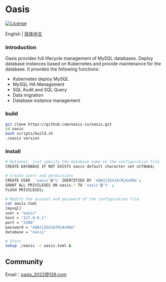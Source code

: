 # Oasis

[![License](https://img.shields.io/badge/License-Apache%202.0-blue.svg)](https://github.com/carina-io/carina/blob/main/LICENSE)

English | [简体中文](README.md)

### Introduction

  Oasis provides full lifecycle management of MySQL databases. Deploy database instances based on Kubernetes and provide maintenance for the database. It provides the following functions:

* Kubernetes deploy MySQL
* MySQL HA Management
* SQL Audit and SQL Query
* Data migration
* Database instance management

### build

```bash
git clone https://github.com/oasis-io/oasis.git
cd oasis
bash scripts/build.sh
./oasis version
```

### Install

```bash
# Optional, just specify the database name in the configuration file
CREATE DATABASE IF NOT EXISTS oasis default character set utf8mb4;

# Create users and permissions
CREATE USER  'oasis'@'%' IDENTIFIED BY 'eQWJjZGV1A(MjAxOQo';
GRANT ALL PRIVILEGES ON oasis.* TO 'oasis'@'%' ; 
FLUSH PRIVILEGES;

# Modify the account and password of the configuration file
cat oasis.toml
[mysql]
user = "oasis"
host = "127.0.0.1" 
port = "3306"
password = "eQWJjZGV1A(MjAxOQo"
database = "oasis"

# Start
nohup ./oasis -c oasis.toml &
```

## Community

Email：oasis_2022@126.com